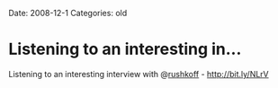 Date: 2008-12-1
Categories: old

# Listening to an interesting in...

Listening to an interesting interview with @<a href="http://twitter.com/rushkoff">rushkoff</a> - <a href="http://bit.ly/NLrV" rel="nofollow">http://bit.ly/NLrV</a>
